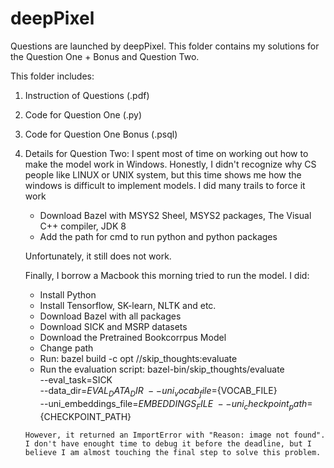 # deepPixel
Questions are launched by deepPixel. This folder contains my solutions for the Question One + Bonus and Question Two.

This folder includes:

1. Instruction of Questions (.pdf)
2. Code for Question One (.py)
3. Code for Question One Bonus (.psql)
4. Details for Question Two: 
    I spent most of time on working out how to make the model work in Windows. Honestly, I didn't recognize why CS people like LINUX or UNIX system, but this time shows me how the windows is difficult to implement models. I did many trails to force it work
    
      - Download Bazel with MSYS2 Sheel, MSYS2 packages, The Visual C++ compiler, JDK 8
      - Add the path for cmd to run python and python packages
      
    Unfortunately, it still does not work.
    
    Finally, I borrow a Macbook this morning tried to run the model. I did:
    
      - Install Python
      - Install Tensorflow, SK-learn, NLTK and etc.
      - Download Bazel with all packages
      - Download SICK and MSRP datasets
      - Download the Pretrained Bookcorrpus Model
      - Change path
      - Run: bazel build -c opt //skip_thoughts:evaluate
      - Run the evaluation script:
        bazel-bin/skip_thoughts/evaluate \
        --eval_task=SICK \
        --data_dir=${EVAL_DATA_DIR} \
        --uni_vocab_file=${VOCAB_FILE} \
        --uni_embeddings_file=${EMBEDDINGS_FILE} \
        --uni_checkpoint_path=${CHECKPOINT_PATH}
        
       However, it returned an ImportError with "Reason: image not found". I don't have enought time to debug it before the deadline, but I believe I am almost touching the final step to solve this problem.
